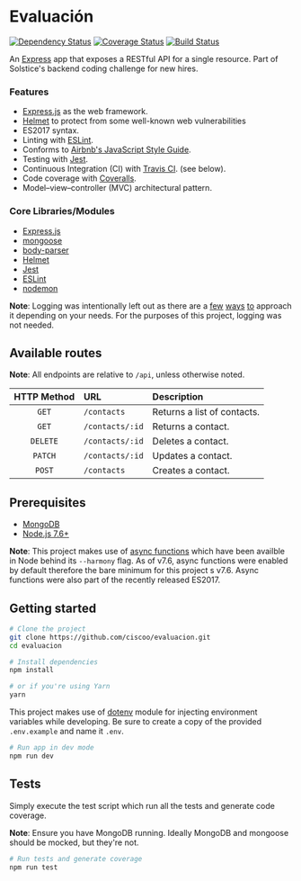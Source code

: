 # Evaluación

[![Dependency Status](https://david-dm.org/ciscoo/evaluacion/status.svg?style=flat)](https://david-dm.org/ciscoo/evaluacion)
[![Coverage Status](https://coveralls.io/repos/github/ciscoo/evaluacion/badge.svg?branch=master)](https://coveralls.io/github/ciscoo/evaluacion?branch=master)
[![Build Status](https://travis-ci.org/ciscoo/evaluacion.svg?branch=master)](https://travis-ci.org/ciscoo/evaluacion)

An [Express](https://expressjs.com/) app that exposes a RESTful API for a single resource. Part of Solstice's backend coding challenge for new hires.

### Features
- [Express.js](https://expressjs.com/) as the web framework.
- [Helmet](https://github.com/helmetjs/helmet) to protect from some well-known web vulnerabilities
- ES2017 syntax.
- Linting with [ESLint](http://eslint.org/).
- Conforms to [Airbnb's JavaScript Style Guide](https://github.com/airbnb/javascript).
- Testing with [Jest](https://facebook.github.io/jest/).
- Continuous Integration (CI) with [Travis CI](https://travis-ci.org/). (see below).
- Code coverage with [Coveralls](https://coveralls.io/github/ciscoo/evaluacion).
- Model–view–controller (MVC) architectural pattern.

### Core Libraries/Modules

* [Express.js](https://expressjs.com/)
* [mongoose](http://mongoosejs.com/)
* [body-parser](https://github.com/expressjs/body-parser)
* [Helmet](https://github.com/helmetjs/helmet)
* [Jest](https://facebook.github.io/jest/)
* [ESLint](https://github.com/eslint/eslint)
* [nodemon](https://github.com/remy/nodemon)

**Note**: Logging was intentionally left out as there are a [few](https://github.com/expressjs/morgan) [ways](https://github.com/trentm/node-bunyan) [to](https://github.com/winstonjs/winston) approach it depending on your needs. For the purposes of this project, logging was not needed.

## Available routes

**Note**: All endpoints are relative to `/api`, unless otherwise noted.

| HTTP Method	| URL             | Description                 |
|:-----------:|:----------------|:----------------------------|
| `GET`      	| `/contacts`     | Returns a list of contacts. |
| `GET`      	| `/contacts/:id` | Returns a contact.          |
| `DELETE`   	| `/contacts/:id` | Deletes a contact.          |
| `PATCH`    	| `/contacts/:id` | Updates a contact.          |
| `POST`      | `/contacts`     | Creates a contact.          |

## Prerequisites

- [MongoDB](https://www.mongodb.com/download-center)
- [Node.js 7.6+](https://nodejs.org/)

**Note**: This project makes use of [async functions](https://developer.mozilla.org/en-US/docs/Web/JavaScript/Reference/Statements/async_function) which have been availble in Node behind its `--harmony` flag. As of v7.6, async functions were enabled by default therefore the bare minimum for this project s v7.6. Async functions were also part of the recently released ES2017.

## Getting started

```bash
# Clone the project
git clone https://github.com/ciscoo/evaluacion.git
cd evaluacion

# Install dependencies
npm install

# or if you're using Yarn
yarn
```

This project makes use of [dotenv](https://www.npmjs.com/package/dotenv) module for injecting environment variables while developing. Be sure to create a copy of the provided `.env.example` and name it `.env`.

```bash
# Run app in dev mode
npm run dev
```

## Tests

Simply execute the test script which run all the tests and generate code coverage.

**Note**: Ensure you have MongoDB running. Ideally MongoDB and mongoose should be mocked, but they're not.

```bash
# Run tests and generate coverage
npm run test
```
